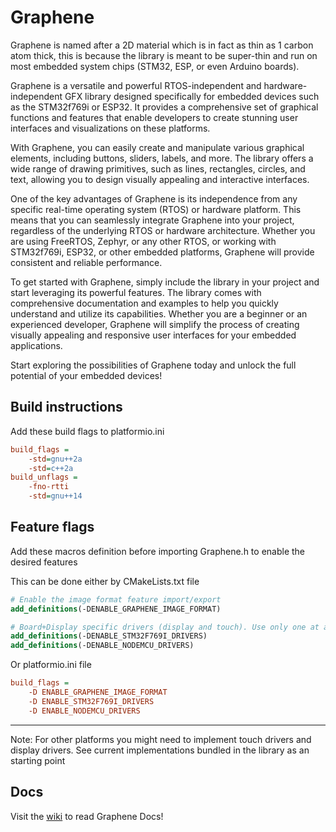 # Graphene

Graphene is named after a 2D material which is in fact as thin as 1 carbon atom thick, this is because the library is meant to be super-thin and run on most embedded system chips (STM32, ESP, or even Arduino boards).

Graphene is a versatile and powerful RTOS-independent and hardware-independent GFX library designed specifically for embedded devices such as the STM32f769i or ESP32. It provides a comprehensive set of graphical functions and features that enable developers to create stunning user interfaces and visualizations on these platforms.

With Graphene, you can easily create and manipulate various graphical elements, including buttons, sliders, labels, and more. The library offers a wide range of drawing primitives, such as lines, rectangles, circles, and text, allowing you to design visually appealing and interactive interfaces.

One of the key advantages of Graphene is its independence from any specific real-time operating system (RTOS) or hardware platform. This means that you can seamlessly integrate Graphene into your project, regardless of the underlying RTOS or hardware architecture. Whether you are using FreeRTOS, Zephyr, or any other RTOS, or working with STM32f769i, ESP32, or other embedded platforms, Graphene will provide consistent and reliable performance.

To get started with Graphene, simply include the library in your project and start leveraging its powerful features. The library comes with comprehensive documentation and examples to help you quickly understand and utilize its capabilities. Whether you are a beginner or an experienced developer, Graphene will simplify the process of creating visually appealing and responsive user interfaces for your embedded applications.

Start exploring the possibilities of Graphene today and unlock the full potential of your embedded devices!

## Build instructions

Add these build flags to platformio.ini

```ini
build_flags =  
	-std=gnu++2a
	-std=c++2a
build_unflags = 
	-fno-rtti
	-std=gnu++14
```

## Feature flags
Add these macros definition before importing Graphene.h to enable the desired features

This can be done either by CMakeLists.txt file
```cmake
# Enable the image format feature import/export
add_definitions(-DENABLE_GRAPHENE_IMAGE_FORMAT)

# Board+Display specific drivers (display and touch). Use only one at a time
add_definitions(-DENABLE_STM32F769I_DRIVERS)
add_definitions(-DENABLE_NODEMCU_DRIVERS)
```

Or platformio.ini file

```ini
build_flags =  
	-D ENABLE_GRAPHENE_IMAGE_FORMAT
	-D ENABLE_STM32F769I_DRIVERS
	-D ENABLE_NODEMCU_DRIVERS
```

-----
Note: For other platforms you might need to implement touch drivers and display drivers. See current implementations bundled in the library as an starting point

## Docs
Visit the [wiki](https://github.com/javiercont97/graphene/wiki) to read Graphene Docs!